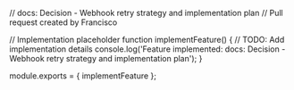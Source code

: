 // docs: Decision - Webhook retry strategy and implementation plan
// Pull request created by Francisco

// Implementation placeholder
function implementFeature() {
    // TODO: Add implementation details
    console.log('Feature implemented: docs: Decision - Webhook retry strategy and implementation plan');
}

module.exports = { implementFeature };
